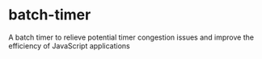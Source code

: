 # batch-timer
A batch timer to relieve potential timer congestion issues and improve the efficiency of JavaScript applications
